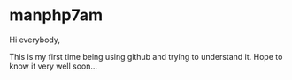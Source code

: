 # manphp7am

Hi everybody,

This is my first time being using github and trying to understand it.
Hope to know it very well soon...
